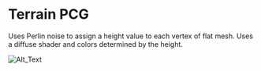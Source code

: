 <h1>Terrain PCG</h1>
Uses Perlin noise to assign a height value to each vertex of flat mesh. Uses a diffuse shader and colors determined by the height.

![Alt_Text](https://media.giphy.com/media/Y4EguYEpSh7fh76nOO/giphy.gif)
